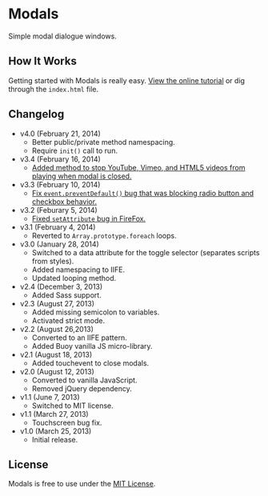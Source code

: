 # Modals
Simple modal dialogue windows.

## How It Works
Getting started with Modals is really easy. [View the online tutorial](http://cferdinandi.github.com/modals/) or dig through the `index.html` file.

## Changelog
* v4.0 (February 21, 2014)
  * Better public/private method namespacing.
  * Require `init()` call to run.
* v3.4 (February 16, 2014)
  * [Added method to stop YouTube, Vimeo, and HTML5 videos from playing when modal is closed.](https://github.com/cferdinandi/modals/issues/5)
* v3.3 (February 10, 2014)
  * [Fix `event.preventDefault()` bug that was blocking radio button and checkbox behavior.](https://github.com/cferdinandi/modals/issues/6)
* v3.2 (Feburary 5, 2014)
  * [Fixed `setAttribute` bug in FireFox.](https://github.com/cferdinandi/kraken/issues/34)
* v3.1 (February 4, 2014)
  * Reverted to `Array.prototype.foreach` loops.
* v3.0 (January 28, 2014)
  * Switched to a data attribute for the toggle selector (separates scripts from styles).
  * Added namespacing to IIFE.
  * Updated looping method.
* v2.4 (December 3, 2013)
  * Added Sass support.
* v2.3 (August 27, 2013)
  * Added missing semicolon to variables.
  * Activated strict mode.
* v2.2 (August 26,2013)
  * Converted to an IIFE pattern.
  * Added Buoy vanilla JS micro-library.
* v2.1 (August 18, 2013)
  * Added touchevent to close modals.
* v2.0 (August 12, 2013)
  * Converted to vanilla JavaScript.
  * Removed jQuery dependency.
* v1.1 (June 7, 2013)
  * Switched to MIT license.
* v1.1 (March 27, 2013)
  * Touchscreen bug fix.
* v1.0 (March 25, 2013)
  * Initial release.

## License
Modals is free to use under the [MIT License](http://gomakethings.com/mit/).
